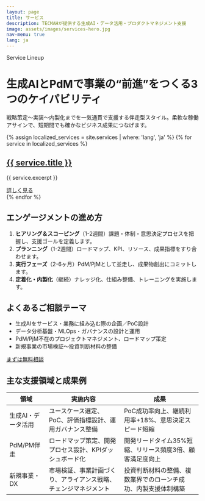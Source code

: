 ```yaml
---
layout: page
title: サービス
description: TECMAHが提供する生成AI・データ活用・プロダクトマネジメント支援
image: assets/images/services-hero.jpg
nav-menu: true
lang: ja
---
```


<div class="container my-5">
  <div class="row justify-content-center mb-5">
    <div class="col-lg-10">
      <span class="badge-soft">Service Lineup</span>
      <h1 class="section-heading mt-3">生成AIとPdMで事業の“前進”をつくる3つのケイパビリティ</h1>
      <p class="lead">戦略策定〜実装〜内製化までを一気通貫で支援する伴走型スタイル。柔軟な稼働アサインで、短期間でも確かなビジネス成果につなげます。</p>
    </div>
  </div>

  <div class="row g-4 mb-6">
    {% assign localized_services = site.services | where: 'lang', 'ja' %}
    {% for service in localized_services %}
      <div class="col-md-4">
        <div class="service service-summary h-100">
          <div class="service-content">
            <h2 class="service-title"><a href="{{ service.permalink | relative_url }}">{{ service.title }}</a></h2>
            <p>{{ service.excerpt }}</p>
            <a class="button button-primary mt-3" href="{{ service.permalink | relative_url }}">詳しく見る</a>
          </div>
        </div>
      </div>
    {% endfor %}
  </div>

  <div class="row g-4 align-items-stretch mb-6">
    <div class="col-lg-6">
      <div class="contact-card h-100">
        <h2 class="section-heading">エンゲージメントの進め方</h2>
        <ol class="mt-3">
          <li><strong>ヒアリング＆スコーピング</strong>（1-2週間）課題・体制・意思決定プロセスを把握し、支援ゴールを定義します。</li>
          <li><strong>プランニング</strong>（1-2週間）ロードマップ、KPI、リソース、成果指標をすり合わせます。</li>
          <li><strong>実行フェーズ</strong>（2-6ヶ月）PdM/PjMとして並走し、成果物創出にコミットします。</li>
          <li><strong>定着化・内製化</strong>（継続）ナレッジ化、仕組み整備、トレーニングを実施します。</li>
        </ol>
      </div>
    </div>
    <div class="col-lg-6">
      <div class="contact-card h-100">
        <h2 class="section-heading">よくあるご相談テーマ</h2>
        <ul class="mt-3">
          <li>生成AIをサービス・業務に組み込む際の企画／PoC設計</li>
          <li>データ分析基盤・MLOps・ガバナンスの設計と運用</li>
          <li>PdM/PjM不在のプロジェクトマネジメント、ロードマップ策定</li>
          <li>新規事業の市場検証〜投資判断材料の整備</li>
        </ul>
        <a class="button button-primary mt-3" href="/contact/">まずは無料相談</a>
      </div>
    </div>
  </div>

  <div class="table-wrapper">
    <h2 class="section-heading mb-3">主な支援領域と成果例</h2>
    <table class="table">
      <thead>
        <tr>
          <th scope="col">領域</th>
          <th scope="col">実施内容</th>
          <th scope="col">成果</th>
        </tr>
      </thead>
      <tbody>
        <tr>
          <td>生成AI・データ活用</td>
          <td>ユースケース選定、PoC、評価指標設計、運用ガバナンス整備</td>
          <td>PoC成功率向上、継続利用率+18%、意思決定スピード短縮</td>
        </tr>
        <tr>
          <td>PdM/PM伴走</td>
          <td>ロードマップ策定、開発プロセス設計、KPIダッシュボード化</td>
          <td>開発リードタイム35%短縮、リリース頻度3倍、顧客満足度向上</td>
        </tr>
        <tr>
          <td>新規事業・DX</td>
          <td>市場検証、事業計画づくり、アライアンス戦略、チェンジマネジメント</td>
          <td>投資判断材料の整備、複数業界でのローンチ成功、内製支援体制構築</td>
        </tr>
      </tbody>
    </table>
  </div>
</div>
